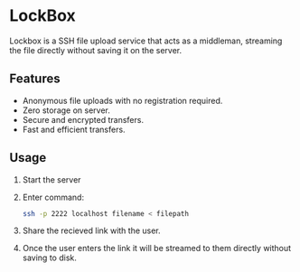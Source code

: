 # LockBox

Lockbox is a SSH file upload service that acts as a middleman, streaming the file directly without saving it on the server.

## Features

- Anonymous file uploads with no registration required.
- Zero storage on server.
- Secure and encrypted transfers.
- Fast and efficient transfers.

## Usage

1. Start the server
2. Enter command:

    ```bash
    ssh -p 2222 localhost filename < filepath
    ```

3. Share the recieved link with the user.
4. Once the user enters the link it will be streamed to them directly without saving to disk.
